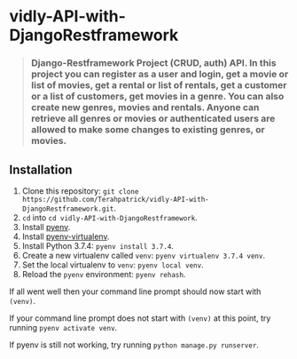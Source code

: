 # vidly-API-with-DjangoRestframework

> ### Django-Restframework Project (CRUD, auth) API. In this project you can register as a user and login, get a movie or list of movies, get a rental or list of rentals, get a customer or a list of customers, get movies in a genre. You can also create new genres, movies and rentals. Anyone can retrieve all genres or movies or authenticated users are allowed to make some changes to existing genres, or movies.

## Installation

1. Clone this repository: `git clone https://github.com/Terahpatrick/vidly-API-with-DjangoRestframework.git`.
2. `cd` into `cd vidly-API-with-DjangoRestframework`.
3. Install [pyenv](https://github.com/yyuu/pyenv#installation).
4. Install [pyenv-virtualenv](https://github.com/yyuu/pyenv-virtualenv#installation).
5. Install Python 3.7.4: `pyenv install 3.7.4`.
6. Create a new virtualenv called `venv`: `pyenv virtualenv 3.7.4 venv`.
7. Set the local virtualenv to `venv`: `pyenv local venv`.
8. Reload the `pyenv` environment: `pyenv rehash`.

If all went well then your command line prompt should now start with `(venv)`.

If your command line prompt does not start with `(venv)` at this point, try running `pyenv activate venv`. 

If pyenv is still not working, try running `python manage.py runserver`.
